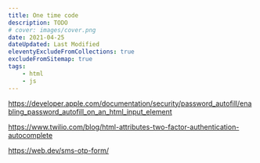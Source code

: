 ```yaml
---
title: One time code
description: TODO
# cover: images/cover.png
date: 2021-04-25
dateUpdated: Last Modified
eleventyExcludeFromCollections: true
excludeFromSitemap: true
tags:
    - html
    - js
---
```


https://developer.apple.com/documentation/security/password_autofill/enabling_password_autofill_on_an_html_input_element

https://www.twilio.com/blog/html-attributes-two-factor-authentication-autocomplete

https://web.dev/sms-otp-form/

